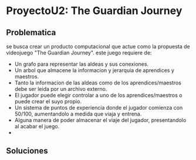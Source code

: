 # ProyectoU2: The Guardian Journey
## Problematica
se busca crear un producto computacional que actue como la propuesta de videojuego "The Guardian Journey".
este juego requiere de:
- Un grafo para representar las aldeas y sus conexiones.
- Un arbol que almacene la informacion y jerarquia de aprendices y maestros.
- Tanto la informacion de las aldeas como de los aprendices/maestros debe ser leida por un archivo externo.
- El jugador puede elegir controlar a uno de los aprendices/maestros o puede crear el suyo propio.
- Un sistema de puntos de experiencia donde el jugador comienza con 50/100, aumentandolo a medida que viaja y entrena.
- Alguna manera de poder almacenar el viaje del jugador, presentandolo al acabar el juego.
- 

## Soluciones
